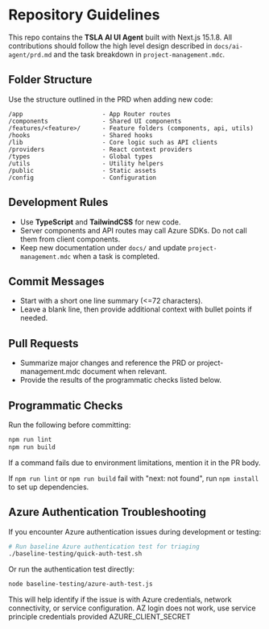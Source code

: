 # Repository Guidelines

This repo contains the **TSLA AI UI Agent** built with Next.js 15.1.8. All contributions should follow the high level design described in `docs/ai-agent/prd.md` and the task breakdown in `project-management.mdc`.

## Folder Structure
Use the structure outlined in the PRD when adding new code:

```
/app                      - App Router routes
/components               - Shared UI components
/features/<feature>/      - Feature folders (components, api, utils)
/hooks                    - Shared hooks
/lib                      - Core logic such as API clients
/providers                - React context providers
/types                    - Global types
/utils                    - Utility helpers
/public                   - Static assets
/config                   - Configuration
```

## Development Rules
- Use **TypeScript** and **TailwindCSS** for new code.
- Server components and API routes may call Azure SDKs. Do not call them from client components.
- Keep new documentation under `docs/` and update `project-management.mdc` when a task is completed.

## Commit Messages
- Start with a short one line summary (<=72 characters).
- Leave a blank line, then provide additional context with bullet points if needed.

## Pull Requests
- Summarize major changes and reference the PRD or project-management.mdc document when relevant.
- Provide the results of the programmatic checks listed below.

## Programmatic Checks
Run the following before committing:

```bash
npm run lint
npm run build
```

If a command fails due to environment limitations, mention it in the PR body.

If `npm run lint` or `npm run build` fail with "next: not found", run `npm install` to set up dependencies.

## Azure Authentication Troubleshooting
If you encounter Azure authentication issues during development or testing:

```bash
# Run baseline Azure authentication test for triaging
./baseline-testing/quick-auth-test.sh
```

Or run the authentication test directly:

```bash
node baseline-testing/azure-auth-test.js
```

This will help identify if the issue is with Azure credentials, network connectivity, or service configuration. 
AZ login does not work, use service principle credentials provided AZURE_CLIENT_SECRET